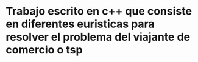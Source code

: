 # Trabajo escrito en c++ que consiste en diferentes euristicas para resolver el problema del viajante de comercio o tsp

